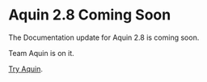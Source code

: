 # Aquin 2.8 Coming Soon

The Documentation update for Aquin 2.8 is coming soon.

Team Aquin is on it. 

[Try Aquin](https://app.aquin.app).
